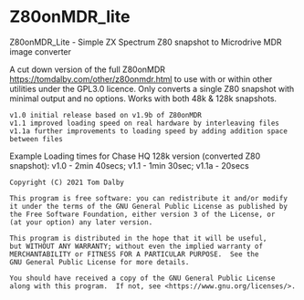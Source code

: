 # Z80onMDR_lite

Z80onMDR_Lite - Simple ZX Spectrum Z80 snapshot to Microdrive MDR image converter

A cut down version of the full Z80onMDR https://tomdalby.com/other/z80onmdr.html 
to use with or within other utilities under the GPL3.0 licence. Only converts
a single Z80 snapshot with minimal output and no options. Works with both 48k &
128k snapshots.

    v1.0 initial release based on v1.9b of Z80onMDR
    v1.1 improved loading speed on real hardware by interleaving files
    v1.1a further improvements to loading speed by adding addition space between files

Example Loading times for Chase HQ 128k version (converted Z80 snapshot): v1.0  - 2min 40secs; v1.1  - 1min 30sec; v1.1a - 20secs

    Copyright (C) 2021 Tom Dalby
 
    This program is free software: you can redistribute it and/or modify
    it under the terms of the GNU General Public License as published by
    the Free Software Foundation, either version 3 of the License, or
    (at your option) any later version.

    This program is distributed in the hope that it will be useful,
    but WITHOUT ANY WARRANTY; without even the implied warranty of
    MERCHANTABILITY or FITNESS FOR A PARTICULAR PURPOSE.  See the
    GNU General Public License for more details.

    You should have received a copy of the GNU General Public License
    along with this program.  If not, see <https://www.gnu.org/licenses/>.

